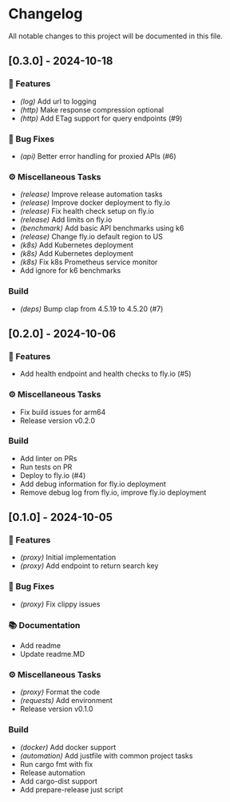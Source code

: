 # Changelog

All notable changes to this project will be documented in this file.

## [0.3.0] - 2024-10-18

### 🚀 Features

- *(log)* Add url to logging
- *(http)* Make response compression optional
- *(http)* Add ETag support for query endpoints (#9)

### 🐛 Bug Fixes

- *(api)* Better error handling for proxied APIs (#6)

### ⚙️ Miscellaneous Tasks

- *(release)* Improve release automation tasks
- *(release)* Improve docker deployment to fly.io
- *(release)* Fix health check setup on fly.io
- *(release)* Add limits on fly.io
- *(benchmark)* Add basic API benchmarks using k6
- *(release)* Change fly.io default region to US
- *(k8s)* Add Kubernetes deployment
- *(k8s)* Add Kubernetes deployment
- *(k8s)* Fix k8s Prometheus service monitor
- Add ignore for k6 benchmarks

### Build

- *(deps)* Bump clap from 4.5.19 to 4.5.20 (#7)

## [0.2.0] - 2024-10-06

### 🚀 Features

- Add health endpoint and health checks to fly.io (#5)

### ⚙️ Miscellaneous Tasks

- Fix build issues for arm64
- Release version v0.2.0

### Build

- Add linter on PRs
- Run tests on PR
- Deploy to fly.io (#4)
- Add debug information for fly.io deployment
- Remove debug log from fly.io, improve fly.io deployment

## [0.1.0] - 2024-10-05

### 🚀 Features

- *(proxy)* Initial implementation
- *(proxy)* Add endpoint to return search key

### 🐛 Bug Fixes

- *(proxy)* Fix clippy issues

### 📚 Documentation

- Add readme
- Update readme.MD

### ⚙️ Miscellaneous Tasks

- *(proxy)* Format the code
- *(requests)* Add environment
- Release version v0.1.0

### Build

- *(docker)* Add docker support
- *(automation)* Add justfile with common project tasks
- Run cargo fmt with fix
- Release automation
- Add cargo-dist support
- Add prepare-release just script

<!-- generated by git-cliff -->
